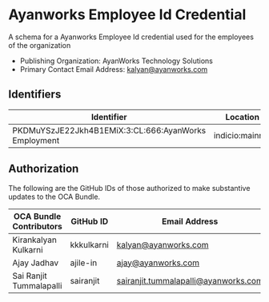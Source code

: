 # Ayanworks Employee Id Credential

A schema for a Ayanworks Employee Id credential used for the employees of the organization

- Publishing Organization: AyanWorks Technology Solutions
- Primary Contact Email Address: kalyan@ayanworks.com

## Identifiers

| Identifier                                           | Location        | URL                                                       |
| ---------------------------------------------------- | --------------- | --------------------------------------------------------- |
| PKDMuYSzJE22Jkh4B1EMiX:3:CL:666:AyanWorks Employment | indicio:mainnet | https://indyscan.indiciotech.io/tx/IND_MAINNET/domain/671 |

## Authorization

The following are the GitHub IDs of those authorized to make substantive updates to the OCA Bundle.

| OCA Bundle Contributors | GitHub ID  | Email Address                        |
| ----------------------- | ---------- | ------------------------------------ |
| Kirankalyan Kulkarni    | kkkulkarni | kalyan@ayanworks.com                 |
| Ajay Jadhav             | ajile-in   | ajay@ayanworks.com                   |
| Sai Ranjit Tummalapalli | sairanjit  | sairanjit.tummalapalli@ayanworks.com |
